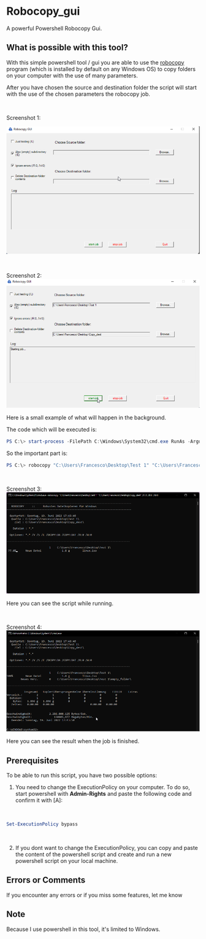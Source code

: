 # Robocopy_gui

A powerful Powershell Robocopy Gui.

## What is possible with this tool?

With this simple powershell tool / gui you are able to use the [robocopy](https://docs.microsoft.com/de-de/windows-server/administration/windows-commands/robocopy) program (which is installed by default on any Windows OS) to copy folders on your computer with the use of many parameters.

After you have chosen the source and destination folder the script will start with the use of the chosen parameters the robocopy job.

<br>

Screenshot 1:

![mainprogram](/pictures/main_program.png)



<br>

Screenshot 2:
![mainprogram](/pictures/choosen_files.png)

Here is a small example of what will happen in the background.

The code which will be executed is:

```powershell
PS C:\> start-process -FilePath C:\Windows\System32\cmd.exe RunAs -ArgumentList /K robocopy "C:\Users\Francesco\Desktop\Test 1" "C:\Users\Francesco\Desktop\Copy_dest" /V /E /R:0  /W:0  -PassThru
```

So the important part is:

```powershell
PS C:\> robocopy "C:\Users\Francesco\Desktop\Test 1" "C:\Users\Francesco\Desktop\Copy_dest" /V /E /R:0  /W:0  -PassThru
```
<br>

Screenshot 3:
![mainprogram](/pictures/copy_progress.png)

Here you can see the script while running.

<br>

Screenshot 4:
![mainprogram](/pictures/copy_finished.png)

Here you can see the result when the job is finished.

## Prerequisites

To be able to run this script, you have two possible options:

1.  You need to change the ExecutionPolicy on your computer.
To do so, start powershell with **Admin-Rights** and paste the following code and confirm it with [A]:

<br>

```powershell
Set-ExecutionPolicy bypass
```
<br>

2.  If you dont want to change the ExecutionPolicy, you can copy and paste the content of the powershell script and create and run a new powershell script on your local machine.

## Errors or Comments

If you encounter any errors or if you miss some features, let me know

## Note

Because I use powershell in this tool, it's limited to Windows.